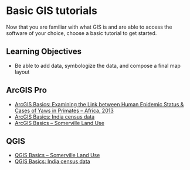 # Basic GIS tutorials

Now that you are familiar with what GIS is and are able to access the software of your choice, choose a basic tutorial to get started.

## Learning Objectives

-   Be able to add data, symbologize the data, and compose a final map layout

## ArcGIS Pro

-   [ArcGIS Basics: Examining the Link between Human Epidemic Status & Cases of Yaws in Primates – Africa, 2013](https://tufts.app.box.com/file/1564601742817?v=ArcGISPro-Yaws)
-   [ArcGIS Basics: India census data](https://tufts.app.box.com/file/1564606027172?v=IndiaShortTutorial)
-   [ArcGIS Basics – Somerville Land Use](https://tufts.app.box.com/file/1564593594553?v=ArcGIS-Basics-Somerville)

## QGIS

-   [QGIS Basics – Somerville Land Use](https://tufts.box.com/v/QGISBasics-Somerville)
-   [QGIS Basics: India census data](https://tufts.app.box.com/file/1670731434561?v=QGISBasics-India)